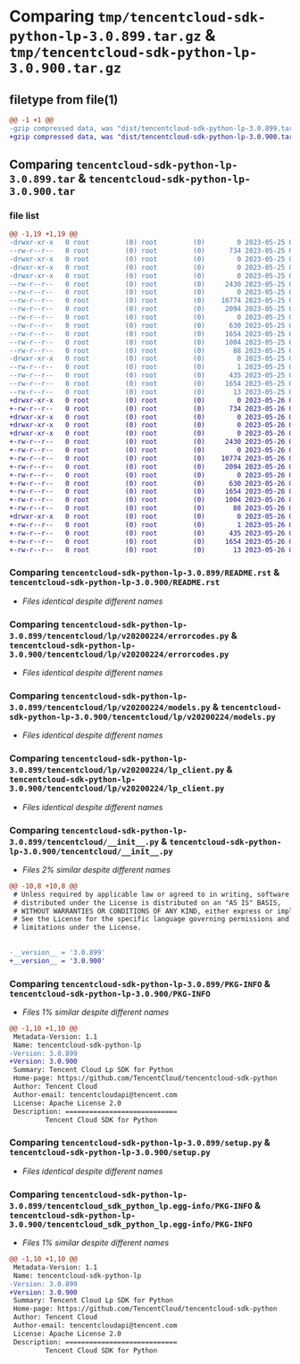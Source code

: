 # Comparing `tmp/tencentcloud-sdk-python-lp-3.0.899.tar.gz` & `tmp/tencentcloud-sdk-python-lp-3.0.900.tar.gz`

## filetype from file(1)

```diff
@@ -1 +1 @@
-gzip compressed data, was "dist/tencentcloud-sdk-python-lp-3.0.899.tar", last modified: Thu May 25 00:30:51 2023, max compression
+gzip compressed data, was "dist/tencentcloud-sdk-python-lp-3.0.900.tar", last modified: Fri May 26 02:22:34 2023, max compression
```

## Comparing `tencentcloud-sdk-python-lp-3.0.899.tar` & `tencentcloud-sdk-python-lp-3.0.900.tar`

### file list

```diff
@@ -1,19 +1,19 @@
-drwxr-xr-x   0 root         (0) root         (0)        0 2023-05-25 00:30:51.000000 tencentcloud-sdk-python-lp-3.0.899/
--rw-r--r--   0 root         (0) root         (0)      734 2023-05-25 00:30:51.000000 tencentcloud-sdk-python-lp-3.0.899/README.rst
-drwxr-xr-x   0 root         (0) root         (0)        0 2023-05-25 00:30:51.000000 tencentcloud-sdk-python-lp-3.0.899/tencentcloud/
-drwxr-xr-x   0 root         (0) root         (0)        0 2023-05-25 00:30:51.000000 tencentcloud-sdk-python-lp-3.0.899/tencentcloud/lp/
-drwxr-xr-x   0 root         (0) root         (0)        0 2023-05-25 00:30:51.000000 tencentcloud-sdk-python-lp-3.0.899/tencentcloud/lp/v20200224/
--rw-r--r--   0 root         (0) root         (0)     2430 2023-05-25 00:30:51.000000 tencentcloud-sdk-python-lp-3.0.899/tencentcloud/lp/v20200224/errorcodes.py
--rw-r--r--   0 root         (0) root         (0)        0 2023-05-25 00:30:51.000000 tencentcloud-sdk-python-lp-3.0.899/tencentcloud/lp/v20200224/__init__.py
--rw-r--r--   0 root         (0) root         (0)    10774 2023-05-25 00:30:51.000000 tencentcloud-sdk-python-lp-3.0.899/tencentcloud/lp/v20200224/models.py
--rw-r--r--   0 root         (0) root         (0)     2094 2023-05-25 00:30:51.000000 tencentcloud-sdk-python-lp-3.0.899/tencentcloud/lp/v20200224/lp_client.py
--rw-r--r--   0 root         (0) root         (0)        0 2023-05-25 00:30:51.000000 tencentcloud-sdk-python-lp-3.0.899/tencentcloud/lp/__init__.py
--rw-r--r--   0 root         (0) root         (0)      630 2023-05-25 00:30:51.000000 tencentcloud-sdk-python-lp-3.0.899/tencentcloud/__init__.py
--rw-r--r--   0 root         (0) root         (0)     1654 2023-05-25 00:30:51.000000 tencentcloud-sdk-python-lp-3.0.899/PKG-INFO
--rw-r--r--   0 root         (0) root         (0)     1004 2023-05-25 00:30:51.000000 tencentcloud-sdk-python-lp-3.0.899/setup.py
--rw-r--r--   0 root         (0) root         (0)       88 2023-05-25 00:30:51.000000 tencentcloud-sdk-python-lp-3.0.899/setup.cfg
-drwxr-xr-x   0 root         (0) root         (0)        0 2023-05-25 00:30:51.000000 tencentcloud-sdk-python-lp-3.0.899/tencentcloud_sdk_python_lp.egg-info/
--rw-r--r--   0 root         (0) root         (0)        1 2023-05-25 00:30:51.000000 tencentcloud-sdk-python-lp-3.0.899/tencentcloud_sdk_python_lp.egg-info/dependency_links.txt
--rw-r--r--   0 root         (0) root         (0)      435 2023-05-25 00:30:51.000000 tencentcloud-sdk-python-lp-3.0.899/tencentcloud_sdk_python_lp.egg-info/SOURCES.txt
--rw-r--r--   0 root         (0) root         (0)     1654 2023-05-25 00:30:51.000000 tencentcloud-sdk-python-lp-3.0.899/tencentcloud_sdk_python_lp.egg-info/PKG-INFO
--rw-r--r--   0 root         (0) root         (0)       13 2023-05-25 00:30:51.000000 tencentcloud-sdk-python-lp-3.0.899/tencentcloud_sdk_python_lp.egg-info/top_level.txt
+drwxr-xr-x   0 root         (0) root         (0)        0 2023-05-26 02:22:34.000000 tencentcloud-sdk-python-lp-3.0.900/
+-rw-r--r--   0 root         (0) root         (0)      734 2023-05-26 02:22:34.000000 tencentcloud-sdk-python-lp-3.0.900/README.rst
+drwxr-xr-x   0 root         (0) root         (0)        0 2023-05-26 02:22:34.000000 tencentcloud-sdk-python-lp-3.0.900/tencentcloud/
+drwxr-xr-x   0 root         (0) root         (0)        0 2023-05-26 02:22:34.000000 tencentcloud-sdk-python-lp-3.0.900/tencentcloud/lp/
+drwxr-xr-x   0 root         (0) root         (0)        0 2023-05-26 02:22:34.000000 tencentcloud-sdk-python-lp-3.0.900/tencentcloud/lp/v20200224/
+-rw-r--r--   0 root         (0) root         (0)     2430 2023-05-26 02:22:34.000000 tencentcloud-sdk-python-lp-3.0.900/tencentcloud/lp/v20200224/errorcodes.py
+-rw-r--r--   0 root         (0) root         (0)        0 2023-05-26 02:22:34.000000 tencentcloud-sdk-python-lp-3.0.900/tencentcloud/lp/v20200224/__init__.py
+-rw-r--r--   0 root         (0) root         (0)    10774 2023-05-26 02:22:34.000000 tencentcloud-sdk-python-lp-3.0.900/tencentcloud/lp/v20200224/models.py
+-rw-r--r--   0 root         (0) root         (0)     2094 2023-05-26 02:22:34.000000 tencentcloud-sdk-python-lp-3.0.900/tencentcloud/lp/v20200224/lp_client.py
+-rw-r--r--   0 root         (0) root         (0)        0 2023-05-26 02:22:34.000000 tencentcloud-sdk-python-lp-3.0.900/tencentcloud/lp/__init__.py
+-rw-r--r--   0 root         (0) root         (0)      630 2023-05-26 02:22:34.000000 tencentcloud-sdk-python-lp-3.0.900/tencentcloud/__init__.py
+-rw-r--r--   0 root         (0) root         (0)     1654 2023-05-26 02:22:34.000000 tencentcloud-sdk-python-lp-3.0.900/PKG-INFO
+-rw-r--r--   0 root         (0) root         (0)     1004 2023-05-26 02:22:34.000000 tencentcloud-sdk-python-lp-3.0.900/setup.py
+-rw-r--r--   0 root         (0) root         (0)       88 2023-05-26 02:22:34.000000 tencentcloud-sdk-python-lp-3.0.900/setup.cfg
+drwxr-xr-x   0 root         (0) root         (0)        0 2023-05-26 02:22:34.000000 tencentcloud-sdk-python-lp-3.0.900/tencentcloud_sdk_python_lp.egg-info/
+-rw-r--r--   0 root         (0) root         (0)        1 2023-05-26 02:22:34.000000 tencentcloud-sdk-python-lp-3.0.900/tencentcloud_sdk_python_lp.egg-info/dependency_links.txt
+-rw-r--r--   0 root         (0) root         (0)      435 2023-05-26 02:22:34.000000 tencentcloud-sdk-python-lp-3.0.900/tencentcloud_sdk_python_lp.egg-info/SOURCES.txt
+-rw-r--r--   0 root         (0) root         (0)     1654 2023-05-26 02:22:34.000000 tencentcloud-sdk-python-lp-3.0.900/tencentcloud_sdk_python_lp.egg-info/PKG-INFO
+-rw-r--r--   0 root         (0) root         (0)       13 2023-05-26 02:22:34.000000 tencentcloud-sdk-python-lp-3.0.900/tencentcloud_sdk_python_lp.egg-info/top_level.txt
```

### Comparing `tencentcloud-sdk-python-lp-3.0.899/README.rst` & `tencentcloud-sdk-python-lp-3.0.900/README.rst`

 * *Files identical despite different names*

### Comparing `tencentcloud-sdk-python-lp-3.0.899/tencentcloud/lp/v20200224/errorcodes.py` & `tencentcloud-sdk-python-lp-3.0.900/tencentcloud/lp/v20200224/errorcodes.py`

 * *Files identical despite different names*

### Comparing `tencentcloud-sdk-python-lp-3.0.899/tencentcloud/lp/v20200224/models.py` & `tencentcloud-sdk-python-lp-3.0.900/tencentcloud/lp/v20200224/models.py`

 * *Files identical despite different names*

### Comparing `tencentcloud-sdk-python-lp-3.0.899/tencentcloud/lp/v20200224/lp_client.py` & `tencentcloud-sdk-python-lp-3.0.900/tencentcloud/lp/v20200224/lp_client.py`

 * *Files identical despite different names*

### Comparing `tencentcloud-sdk-python-lp-3.0.899/tencentcloud/__init__.py` & `tencentcloud-sdk-python-lp-3.0.900/tencentcloud/__init__.py`

 * *Files 2% similar despite different names*

```diff
@@ -10,8 +10,8 @@
 # Unless required by applicable law or agreed to in writing, software
 # distributed under the License is distributed on an "AS IS" BASIS,
 # WITHOUT WARRANTIES OR CONDITIONS OF ANY KIND, either express or implied.
 # See the License for the specific language governing permissions and
 # limitations under the License.
 
 
-__version__ = '3.0.899'
+__version__ = '3.0.900'
```

### Comparing `tencentcloud-sdk-python-lp-3.0.899/PKG-INFO` & `tencentcloud-sdk-python-lp-3.0.900/PKG-INFO`

 * *Files 1% similar despite different names*

```diff
@@ -1,10 +1,10 @@
 Metadata-Version: 1.1
 Name: tencentcloud-sdk-python-lp
-Version: 3.0.899
+Version: 3.0.900
 Summary: Tencent Cloud Lp SDK for Python
 Home-page: https://github.com/TencentCloud/tencentcloud-sdk-python
 Author: Tencent Cloud
 Author-email: tencentcloudapi@tencent.com
 License: Apache License 2.0
 Description: ============================
         Tencent Cloud SDK for Python
```

### Comparing `tencentcloud-sdk-python-lp-3.0.899/setup.py` & `tencentcloud-sdk-python-lp-3.0.900/setup.py`

 * *Files identical despite different names*

### Comparing `tencentcloud-sdk-python-lp-3.0.899/tencentcloud_sdk_python_lp.egg-info/PKG-INFO` & `tencentcloud-sdk-python-lp-3.0.900/tencentcloud_sdk_python_lp.egg-info/PKG-INFO`

 * *Files 1% similar despite different names*

```diff
@@ -1,10 +1,10 @@
 Metadata-Version: 1.1
 Name: tencentcloud-sdk-python-lp
-Version: 3.0.899
+Version: 3.0.900
 Summary: Tencent Cloud Lp SDK for Python
 Home-page: https://github.com/TencentCloud/tencentcloud-sdk-python
 Author: Tencent Cloud
 Author-email: tencentcloudapi@tencent.com
 License: Apache License 2.0
 Description: ============================
         Tencent Cloud SDK for Python
```

